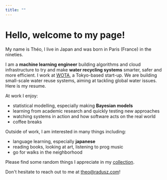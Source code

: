 ```yaml
---
title: ""
---
```

# Hello, welcome to my page!
My name is Théo, I live in Japan and was born in Paris (France) in the nineties.

I am a **machine learning engineer** building algorithms and cloud infrastructure to try and make **water recycling systems** smarter, safer and more efficient.
I work at [WOTA](https://wota.co.jp/), a Tokyo-based start-up. We are building small-scale water reuse systems, aiming at tackling global water issues. Here is my resume.

At work I enjoy:
- statistical modelling, especially making **Bayesian models** 
- learning from academic research and quickly testing new approaches
- watching systems in action and how software acts on the real world
- coffee breaks


Outside of work, I am interested in many things including:
- language learning, especially **japanese**
- reading books, looking at art, listening to prog music
- go for walks in the neighborhood

Please find some random things I appreciate in my [collection](https://radusz.com/collection).

Don't hesitate to reach out to me at theo@radusz.com!

